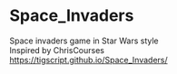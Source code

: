 # Space_Invaders
Space invaders game in Star Wars style <br />
Inspired by ChrisCourses <br />
https://tigscript.github.io/Space_Invaders/
